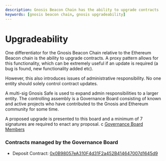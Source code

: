 ```yaml
---
description: Gnosis Beacon Chain has the ability to upgrade contracts
keywords: [gnosis beacon chain, gnosis upgradeability]
---
```


# Upgradeability

One differentiator for the Gnosis Beacon Chain relative to the Ethereum Beacon chain is the ability to upgrade contracts. A proxy pattern allows for this functionality, which can be extremely useful if an update is required (a bug is found, new functionality added etc).

However, this also introduces issues of administrative responsibility. No one entity should solely control contract updates.

A multi-sig Gnosis Safe is used to expand admin responsibilities to a larger entity. The controlling assembly is a Governance Board consisting of known and active projects who have contributed to the Gnosis and Ethereum community for some time.

A proposed upgrade is presented to this board and a minimum of 7 signatures are required to enact any proposal.
c
[Governance Board Members](../../../bridges/management#current-bridge-governors)

### Contracts managed by the Governance Board

- Deposit Contract: [0x0B98057eA310F4d31F2a452B414647007d1645d9](https://gnosis.blockscout.com/address/0x0B98057eA310F4d31F2a452B414647007d1645d9/read-contract)

